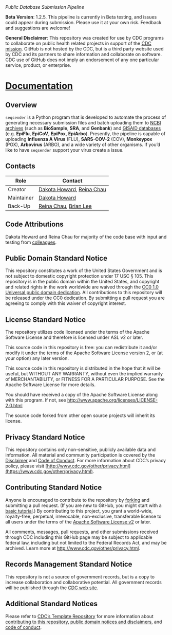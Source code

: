 
<!-- ![build](https://github.com/montilab/cadra/workflows/rcmdcheck/badge.svg) -->

<!-- ![GitHub issues](https://img.shields.io/github/issues/montilab/cadra) -->

<!-- ![GitHub last commit](https://img.shields.io/github/last-commit/montilab/cadra) -->

<p style="font-size: 16px;">

<em>Public Database Submission Pipeline</em>

</p>

**Beta Version**: 1.2.5. This pipeline is currently in Beta testing, and
issues could appear during submission. Please use it at your own risk.
Feedback and suggestions are welcome\!

**General Disclaimer**: This repository was created for use by CDC
programs to collaborate on public health related projects in support of
the [CDC mission](https://www.cdc.gov/about/organization/mission.htm).
GitHub is not hosted by the CDC, but is a third party website used by
CDC and its partners to share information and collaborate on software.
CDC use of GitHub does not imply an endorsement of any one particular
service, product, or enterprise.

# [Documentation](https://cdcgov.github.io/seqsender/)

## Overview

`seqsender` is a Python program that is developed to automate the
process of generating necessary submission files and batch uploading
them to <ins>NCBI archives</ins> (such as **BioSample**, **SRA**, and
**Genbank**) and <ins>GISAID databases</ins> (e.g. **EpiFlu**,
**EpiCoV**, **EpiPox**, **EpiArbo**). Presently, the pipeline is capable
of uploading **Influenza A Virus** (FLU), **SARS-COV-2** (COV),
**Monkeypox** (POX), **Arbovirus** (ARBO), and a wide variety of other
organisms. If you’d like to have `seqsender` support your virus create a
issue.

## Contacts

| Role       | Contact                                                                                  |
| ---------- | ---------------------------------------------------------------------------------------- |
| Creator    | [Dakota Howard](https://github.com/dthoward96), [Reina Chau](https://github.com/rchau88) |
| Maintainer | [Dakota Howard](https://github.com/dthoward96)                                           |
| Back-Up    | [Reina Chau](https://github.com/rchau88), [Brian Lee](https://github.com/leebrian)       |

## Code Attributions

Dakota Howard and Reina Chau for majority of the code base with input
and testing from
[colleagues](https://cdcgov.github.io/seqsender/authors.html).

## Public Domain Standard Notice

This repository constitutes a work of the United States Government and
is not subject to domestic copyright protection under 17 USC § 105. This
repository is in the public domain within the United States, and
copyright and related rights in the work worldwide are waived through
the [CC0 1.0 Universal public domain
dedication](https://creativecommons.org/publicdomain/zero/1.0/). All
contributions to this repository will be released under the CC0
dedication. By submitting a pull request you are agreeing to comply with
this waiver of copyright interest.

## License Standard Notice

The repository utilizes code licensed under the terms of the Apache
Software License and therefore is licensed under ASL v2 or later.

This source code in this repository is free: you can redistribute it
and/or modify it under the terms of the Apache Software License version
2, or (at your option) any later version.

This source code in this repository is distributed in the hope that it
will be useful, but WITHOUT ANY WARRANTY, without even the implied
warranty of MERCHANTABILITY, or FITNESS FOR A PARTICULAR PURPOSE. See
the Apache Software License for more details.

You should have received a copy of the Apache Software License along
with this program. If not, see
<http://www.apache.org/licenses/LICENSE-2.0.html>

The source code forked from other open source projects will inherit its
license.

## Privacy Standard Notice

This repository contains only non-sensitive, publicly available data and
information. All material and community participation is covered by the
[Disclaimer](https://github.com/CDCgov/template/blob/master/DISCLAIMER.md)
and [Code of
Conduct](https://github.com/CDCgov/template/blob/master/code-of-conduct.md).
For more information about CDC’s privacy policy, please visit
[http://www.cdc.gov/other/privacy.html](https://www.cdc.gov/other/privacy.html).

## Contributing Standard Notice

Anyone is encouraged to contribute to the repository by
[forking](https://help.github.com/articles/fork-a-repo) and submitting a
pull request. (If you are new to GitHub, you might start with a [basic
tutorial](https://help.github.com/articles/set-up-git).) By contributing
to this project, you grant a world-wide, royalty-free, perpetual,
irrevocable, non-exclusive, transferable license to all users under the
terms of the [Apache Software License
v2](http://www.apache.org/licenses/LICENSE-2.0.html) or later.

All comments, messages, pull requests, and other submissions received
through CDC including this GitHub page may be subject to applicable
federal law, including but not limited to the Federal Records Act, and
may be archived. Learn more at <http://www.cdc.gov/other/privacy.html>.

## Records Management Standard Notice

This repository is not a source of government records, but is a copy to
increase collaboration and collaborative potential. All government
records will be published through the [CDC web
site](http://www.cdc.gov).

## Additional Standard Notices

Please refer to [CDC’s Template
Repository](https://github.com/CDCgov/template) for more information
about [contributing to this
repository](https://github.com/CDCgov/template/blob/master/CONTRIBUTING.md),
[public domain notices and
disclaimers](https://github.com/CDCgov/template/blob/master/DISCLAIMER.md),
and [code of
conduct](https://github.com/CDCgov/template/blob/master/code-of-conduct.md).
